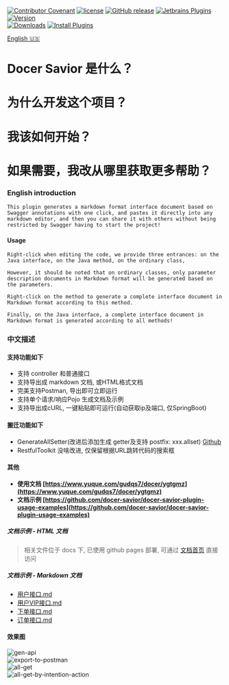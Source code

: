 [release-img]: https://img.shields.io/github/release/docer-savior/docer-savior-idea-plugin.svg
[latest-release]: https://github.com/docer-savior/docer-savior-idea-plugin/releases/latest
[plugin-img]: https://img.shields.io/badge/plugin-16860-orange.svg
[plugin]: https://plugins.jetbrains.com/plugin/16860
[jet-img]: https://img.shields.io/badge/plugin-Install%20Plugin-4597ff.svg
[jet]: http://localhost:63342/api/installPlugin?action=install&pluginId=gudqs7.github.io.doc-savior

[![Contributor Covenant](https://img.shields.io/badge/Contributor%20Covenant-2.1-4baaaa.svg)](CODE_OF_CONDUCT.md)
[![license](https://img.shields.io/badge/license-MIT-green.svg)](LICENSE)
[![GitHub release][release-img]][latest-release] [![Jetbrains Plugins][plugin-img]][plugin]
[![Version](http://phpstorm.espend.de/badge/16860/version)][plugin]  
[![Downloads](http://phpstorm.espend.de/badge/16860/downloads)][plugin]
[![Install Plugins][jet-img]][jet]  

[English 🇺🇸](./README.md)  

# Docer Savior 是什么？

# 为什么开发这个项目？

# 我该如何开始？

# 如果需要，我改从哪里获取更多帮助？



### English introduction

    This plugin generates a markdown format interface document based on Swagger annotations with one click, and pastes it directly into any markdown editor, and then you can share it with others without being restricted by Swagger having to start the project!

#### Usage

    Right-click when editing the code, we provide three entrances: on the Java interface, on the Java method, on the ordinary class,

    However, it should be noted that on ordinary classes, only parameter description documents in Markdown format will be generated based on the parameters.

    Right-click on the method to generate a complete interface document in Markdown format according to this method.

    Finally, on the Java interface, a complete interface document in Markdown format is generated according to all methods!

### 中文描述

#### 支持功能如下

* 支持 controller 和普通接口
* 支持导出成 markdown 文档, 或HTML格式文档
* 完美支持Postman, 导出即可立即运行
* 支持单个请求/响应Pojo 生成文档及示例
* 支持导出成cURL, 一键粘贴即可运行(自动获取ip及端口, 仅SpringBoot)

#### 搬迁功能如下

* GenerateAllSetter(改进后添加生成 getter及支持 postfix: xxx.allset) [Github](https://github.com/gejun123456/intellij-generateAllSetMethod)
* RestfulToolkit 没啥改进, 仅保留根据URL跳转代码的搜索框

#### 其他

- **使用文档 [https://www.yuque.com/gudqs7/docer/ygtgmz](https://www.yuque.com/gudqs7/docer/ygtgmz)**
- **文档示例 [https://github.com/docer-savior/docer-savior-plugin-usage-examples](https://github.com/docer-savior/docer-savior-plugin-usage-examples)**

##### 文档示例 - HTML 文档

> 相关文件位于 docs 下, 已使用 github pages 部署, 可通过 [文档首页](https://docer-savior.github.io/docer-savior-plugin-usage-examples/) 直接访问

##### 文档示例 - Markdown 文档

- [用户接口.md](https://github.com/docer-savior/docer-savior-plugin-usage-examples/blob/master/doc-example/restful/%E7%94%A8%E6%88%B7%E6%A8%A1%E5%9D%97/%E7%94%A8%E6%88%B7%E6%8E%A5%E5%8F%A3.md)
- [用户VIP接口.md](https://github.com/docer-savior/docer-savior-plugin-usage-examples/blob/master/doc-example/restful/%E7%94%A8%E6%88%B7%E6%A8%A1%E5%9D%97/%E7%94%A8%E6%88%B7VIP%E6%8E%A5%E5%8F%A3.md)
- [下单接口.md](https://github.com/docer-savior/docer-savior-plugin-usage-examples/blob/master/doc-example/restful/%E8%AE%A2%E5%8D%95%E6%A8%A1%E5%9D%97/%E4%B8%8B%E5%8D%95%E6%8E%A5%E5%8F%A3.md)
- [订单接口.md](https://github.com/docer-savior/docer-savior-plugin-usage-examples/blob/master/doc-example/restful/%E8%AE%A2%E5%8D%95%E6%A8%A1%E5%9D%97/%E8%AE%A2%E5%8D%95%E6%8E%A5%E5%8F%A3.md)


#### 效果图

![gen-api](https://github.com/docer-savior/docer-savior-idea-plugin/raw/master/parts/usage/gen-api.gif)  
![export-to-postman](https://github.com/docer-savior/docer-savior-idea-plugin/raw/master/parts/usage/export-to-postman.gif)  
![all-get](https://github.com/docer-savior/docer-savior-idea-plugin/raw/master/parts/usage/allget.gif)  
![all-get-by-intention-action](https://github.com/docer-savior/docer-savior-idea-plugin/raw/master/parts/usage/allget-by-intention-action.gif)